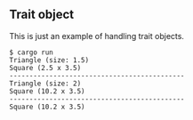 ## Trait object

This is just an example of handling trait objects.

```
$ cargo run
Triangle (size: 1.5)
Square (2.5 x 3.5)
--------------------------------------------
Triangle (size: 2)
Square (10.2 x 3.5)
--------------------------------------------
Square (10.2 x 3.5)
```
